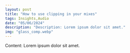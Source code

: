 ```yaml
---
layout: post
title: "How to use clipping in your mixes"
tags: Insights,Audio
date: "05/06/2024"
description: "Description: Lorem ipsum dolor sit amet."
img: "glass_comp.webp"
---
```

Content: Lorem ipsum dolor sit amet.